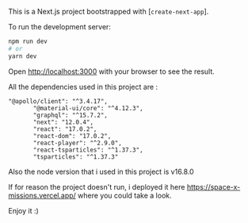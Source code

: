 This is a Next.js project bootstrapped with [`create-next-app`].

To run the development server:

```bash
npm run dev
# or
yarn dev
```
Open [http://localhost:3000](http://localhost:3000) with your browser to see the result.

All the dependencies used in this project are :
 ```
 "@apollo/client": "^3.4.17",
        "@material-ui/core": "^4.12.3",
        "graphql": "^15.7.2",
        "next": "12.0.4",
        "react": "17.0.2",
        "react-dom": "17.0.2",
        "react-player": "^2.9.0",
        "react-tsparticles": "^1.37.3",
        "tsparticles": "^1.37.3"
```
Also the node version that i used in this project is v16.8.0

If for reason the project doesn't run, i deployed it here https://space-x-missions.vercel.app/ where you could take a look.

Enjoy it :)
